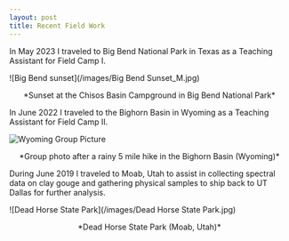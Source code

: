 ```yaml
---
layout: post
title: Recent Field Work
---
```

In May 2023 I traveled to Big Bend National Park in Texas as a Teaching Assistant for Field Camp I.


![Big Bend sunset](/images/Big Bend Sunset_M.jpg)
<center>*Sunset at the Chisos Basin Campground in Big Bend National Park*</center>


In June 2022 I traveled to the Bighorn Basin in Wyoming as a Teaching Assistant for Field Camp II.

![Wyoming Group Picture](/images/2F735D2F-2E4C-4F93-B2F4-12BB4ABCD598.JPEG)
<center>*Group photo after a rainy 5 mile hike in the Bighorn Basin (Wyoming)*</center>

During June 2019 I traveled to Moab, Utah to assist in collecting spectral data on clay gouge and gathering physical samples to ship back to UT Dallas for further analysis.

![Dead Horse State Park](/images/Dead Horse State Park.jpg)
<center>*Dead Horse State Park (Moab, Utah)*</center>
